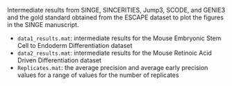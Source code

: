 Intermediate results from SINGE, SINCERITIES, Jump3, SCODE, and GENIE3 and the gold standard obtained from the ESCAPE dataset to plot the figures in the SINGE manuscript.

- `data1_results.mat`: intermediate results for the Mouse Embryonic Stem Cell to Endoderm Differentiation dataset
- `data2_results.mat`: intermediate results for the Mouse Retinoic Acid Driven Differentiation dataset
- `Replicates.mat`: the average precision and average early precision values for a range of values for the number of replicates
